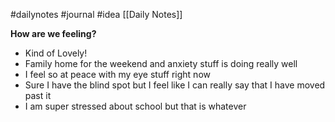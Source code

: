 #dailynotes #journal #idea
[[Daily Notes]]

**How are we feeling?**
- Kind of Lovely! 
- Family home for the weekend and anxiety stuff is doing really well
- I feel so at peace with my eye stuff right now
- Sure I have the blind spot but I feel like I can really say that I have moved past it
- I am super stressed about school but that is whatever